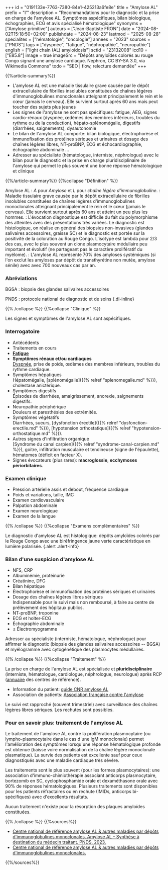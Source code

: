 +++
id = "0191133e-7763-7380-84e1-425213a6fe8e"
title = "Amylose AL"
prefix = "l'"
description = "Recommandations pour le diagnostic et la prise en charge de l'amylose AL. Symptômes aspécifiques, bilan biologique, échographies, ECG et avis spécialisé hématologique"
synonyms = ["Amylose primitive"]
auteurs = ["Jean-Baptiste FRON"]
date = "2024-08-02T15:18:50+02:00"
publishdate = "2024-08-23"
lastmod = "2025-08-28"
specialites = ["hématologie", "oncologie"]
annees = "2023"
sources = ["PNDS"]
tags = ["dyspnée", "fatigue", "néphropathie", "neuropathie"]
english = ["light chain (AL) amyloidosis"]
sctid = "23132008"
icd10 = ["E85.8"]
image = true
imageSrc = "Dépôts amyloïdes colorés au rouge Congo signant une amylose cardiaque. Nephron, CC BY-SA 3.0, via Wikimedia Commons"
todo = "SEO | flow, relecture demandée"
+++

{{%article-summary%}}

- L'amylose AL est une maladie tissulaire grave causée par le dépôt extracellulaire de fibrilles insolubles constituées de chaînes légères d'immunoglobulines monoclonales atteignant principalement le rein et le cœur (jamais le cerveau). Elle survient surtout après 60 ans mais peut toucher des sujets plus jeunes
- Les signes de l'amylose ne sont pas spécifiques: fatigue, AEG, signes cardio-rénaux (dyspnée, œdèmes des membres inférieurs, troubles du rythme ou de la conduction), hépato-splénomégalie, digestifs (diarrhées, saignements), dysautonomie
- Le bilan de l'amylose AL comporte: bilan biologique, électrophorèse et immunofixation des protéines sériques et urinaires et dosage des chaînes légères libres, NT-proBNP, ECG et échocardiographie, échographie abdominale ...
- Adresser au spécialiste (hématologue, interniste, néphrologue) avec le bilan pour le diagnostic et la prise en charge pluridisciplinaire de l'amylose qui permet le plus souvent une bonne réponse hématologique et clinique

{{%/article-summary%}}
{{%collapse "Définition" %}}

Amylose AL
: *A* pour *Amylose* et *L* pour *chaîne légère d'immunoglobuline*.
: Maladie tissulaire grave causée par le dépôt extracellulaire de fibrilles insolubles constituées de chaînes légères d'immunoglobulines monoclonales atteignant principalement le rein et le cœur (jamais le cerveau). Elle survient surtout après 60 ans et atteint un peu plus les hommes.
: L'évocation diagnostique est difficile du fait du polymorphisme des atteintes avec des présentations très variées. Le diagnostic est histologique, on réalise en général des biopsies non-invasives (glandes salivaires accessoires, graisse SC) et le diagnostic est portée sur la positivité de la coloration au Rouge Congo. L'isotype est lambda pour 2/3 des cas, avec le plus souvent un clone plasmocytaire médullaire peu important et évolutif (ne partageant pas le caractère prolifératif du myélome).
: L'amylose AL représente 70% des amyloses systémiques (si l'on exclut les amyloses par dépôt de transthyrétine non mutée, amylose sénile) avec avec 700 nouveaux cas par an.

### Abréviations

BGSA
: biopsie des glandes salivaires accessoires

PNDS
: protocole national de diagnostic et de soins
{.dl-inline}

{{% /collapse %}}
{{%collapse "Clinique" %}}

Les signes et symptômes de l'amylose AL sont aspécifiques.

### Interrogatoire

- Antécédents
- Traitements en cours
- **[Fatigue](/tags/fatigue/)**
- **Symptômes rénaux et/ou cardiaques**  
  [Dyspnée](/tags/dyspnee/), prise de poids, œdèmes des membres inférieurs, troubles du rythme cardiaque.
- Symptômes hépatiques  
  Hépatomégalie, [splénomégalie]({{% relref "splenomegalie.md" %}}), cholestase anictérique.
- Symptômes digestifs  
  Épisodes de diarrhées, amaigrissement, anorexie, saignements digestifs.
- Neuropathie périphérique  
  Douleurs et paresthésies des extrémités.
- Symptômes végétatifs  
  Diarrhées, sueurs, [dysfonction érectile]({{% relref "dysfonction-erectile.md" %}}), [hypotension orthostatique]({{% relref "hypotension-orthostatique.md" %}}).
- Autres signes d'infiltration organique  
  [Syndrome du canal carpien]({{% relref "syndrome-canal-carpien.md" %}}), goitre, infiltration musculaire et tendineuse (signe de l'épaulette), hématomes (déficit en facteur X).
- Signes évocateurs (plus rares): **macroglossie**, **ecchymoses périorbitaires**.

### Examen clinique

- Pression artérielle assis et debout, fréquence cardiaque
- Poids et variations, taille, IMC
- Examen cardiovasculaire
- Palpation abdominale
- Examen neurologique
- Examen de la langue

{{% /collapse %}}
{{%collapse "Examens complémentaires" %}}

Le diagnostic d'amylose AL est histologique: dépôts amyloïdes colorés par le Rouge Congo avec une biréfringence jaune verte caractéristique en lumière polarisée.
{.alert .alert-info}

### Bilan d'une suspicion d'amylose AL

- NFS, CRP
- Albuminémie, protéinurie
- Créatinine, DFG
- Bilan hépatique
- Électrophorèse et immunofixation des protéines sériques et urinaires
- Dosage des chaînes légères libres sériques  
  Indispensable pour le suivi mais non remboursé, à faire au centre de prélèvement des hôpitaux publics.
- NT-proBNP, troponine
- ECG et holter-ECG
- Échographie abdominale
- ± Électromyogramme

Adresser au spécialiste (interniste, hématologue, néphrologue) pour affirmer le diagnostic (biopsie des glandes salivaires accessoires -- BGSA) et myélogramme avec cytogénétique des plasmocytes médullaires.

{{% /collapse %}}
{{%collapse "Traitement" %}}

La prise en charge de l'amylose AL est spécialisée et **pluridisciplinaire** (interniste, hématologue, cardiologue, néphrologue, neurologue) après RCP ([annuaire](https://www.unilim.fr/cr-amylose-al/centre_reference_amylose/presentation_cmr_amylose/) des centres de référence).

- Information du patient: [guide CNR amylose AL](https://www.unilim.fr/cr-amylose-al/patients/generalites_amylose/)
- Association de patients: [Association française contre l'amylose](https://amylose.asso.fr)

Le suivi est rapproché (souvent trimestriel) avec surveillance des chaînes légères libres sériques. Les rechutes sont possibles.

### Pour en savoir plus: traitement de l'amylose AL

Le traitement de l'amylose AL contre la prolifération plasmocytaire (ou lympho-plasmocytaire dans le cas d'une IgM monoclonale) permet l'amélioration des symptômes lorsqu'une réponse hématologique profonde est obtenue (baisse voire normalisation de la chaîne légère monoclonale plasmatique). La survie des patients est excellente sauf pour ceux diagnostiqués avec une maladie cardiaque très sévère.

Les traitements sont le plus souvent (pour les formes plasmocytaires): une association d'immuno-chimiothérapie associant anticorps plasmocytaire, bortezomib en SC, cyclophosphamide orale et dexaméthasone orale avec 90% de réponses hématologiques. Plusieurs traitements sont disponibles pour les patients réfractaires ou en rechute (IMIDs, anticorps bi-spécifiques) avec d'excellents résultats.

Aucun traitement n'existe pour la résorption des plaques amyloïdes constituées.

{{% /collapse %}}
{{%sources%}}

- [Centre national de référence amylose AL & autres maladies par dépôts d'immunoglobulines monoclonales. Amylose AL - Synthèse à destination du médecin traitant. PNDS. 2023.](https://www.has-sante.fr/jcms/p_3385053/fr/amylose-al)
- [Centre national de référence amylose AL & autres maladies par dépôts d'immunoglobulines monoclonales.](https://www.unilim.fr/cr-amylose-al/)

{{%/sources%}}
